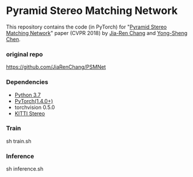 # Pyramid Stereo Matching Network

This repository contains the code (in PyTorch) for "[Pyramid Stereo Matching Network](https://arxiv.org/abs/1803.08669)" paper (CVPR 2018) by [Jia-Ren Chang](https://jiarenchang.github.io/) and [Yong-Sheng Chen](https://people.cs.nctu.edu.tw/~yschen/).


### original repo
https://github.com/JiaRenChang/PSMNet


### Dependencies

- [Python 3.7](https://www.python.org/downloads/)
- [PyTorch(1.4.0+)](http://pytorch.org)
- torchvision 0.5.0
- [KITTI Stereo](http://www.cvlibs.net/datasets/kitti/eval_stereo.php)

### Train
sh train.sh


### Inference
sh inference.sh